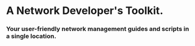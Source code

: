 # A Network Developer's Toolkit.

### Your user-friendly network management guides and scripts in a single location.
